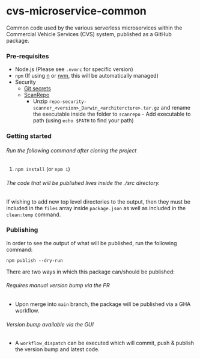 # cvs-microservice-common

Common code used by the various serverless microservices within the Commercial Vehicle Services (CVS) system, published as a GitHub package.

### Pre-requisites
- Node.js (Please see `.nvmrc` for specific version)
- `npm` (If using [n](https://github.com/tj/n) or [nvm](https://github.com/nvm-sh/nvm), this will be automatically managed)
- Security
    - [Git secrets](https://github.com/awslabs/git-secrets)
    - [ScanRepo](https://github.com/UKHomeOffice/repo-security-scanner)
        - Unzip `repo-security-scanner_<version>_Darwin_<architercture>.tar.gz` and rename the executable inside the folder
          to `scanrepo` - Add executable to path (using `echo $PATH` to find your path)

### Getting started
###### Run the following command after cloning the project

1. `npm install` (or `npm i`)

###### The code that will be published lives inside the ./src directory. 
If wishing to add new top level directories to the output, then they must be included in the `files` array inside `package.json` as well as included in the `clean:temp` command. 

### Publishing
In order to see the output of what will be published, run the following command:

```shell
npm publish --dry-run
```

There are two ways in which this package can/should be published:
###### Requires manual version bump via the PR
- Upon merge into `main` branch, the package will be published via a GHA workflow.
###### Version bump available via the GUI
- A `workflow_dispatch` can be executed which will commit, push & publish the version bump and latest code.
